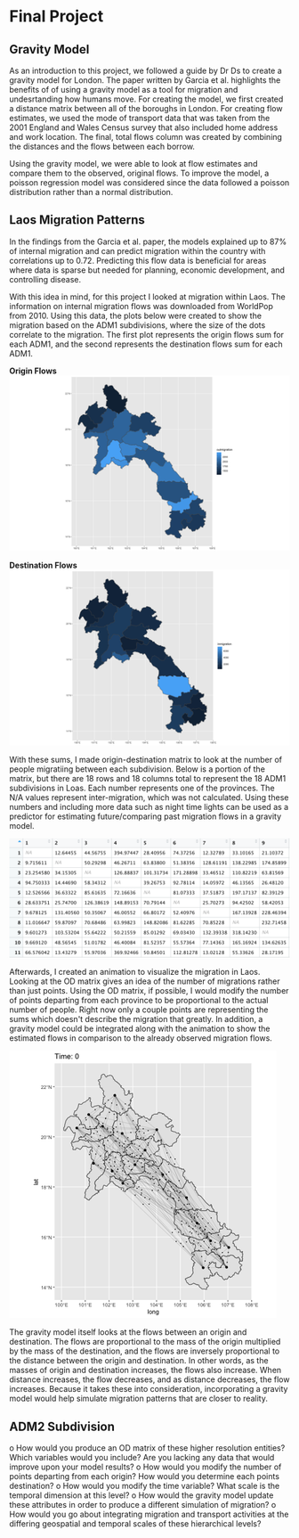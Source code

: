 # Final Project

## Gravity Model
As an introduction to this project, we followed a guide by Dr Ds to create a gravity model for London. 
The paper written by Garcia et al. highlights the benefits of of using a gravity model as a tool for migration and undesrtanding how humans move.
For creating the model, we first created a distance matrix between all of the boroughs in London.
For creating flow estimates, we used the mode of transport data that was taken from the 2001 England and Wales Census survey that also included home address and work location.
The final, total flows column was created by combining the distances and the flows between each borrow.

Using the gravity model, we were able to look at flow estimates and compare them to the observed, original flows. 
To improve the model, a poisson regression model was considered since the data followed a poisson distribution rather than a normal distribution.


## Laos Migration Patterns
In the findings from the Garcia et al. paper, the models explained up to 87% of internal migration and can predict migration within the country with correlations up to 0.72.
Predicting this flow data is beneficial for areas where data is sparse but needed for planning, economic development, and controlling disease.

With this idea in mind, for this project I looked at migration within Laos.
The information on internal migration flows was downloaded from WorldPop from 2010.
Using this data, the plots below were created to show the migration based on the ADM1 subdivisions, where the size of the dots correlate to the migration.
The first plot represents the origin flows sum for each ADM1, and the second represents the destination flows sum for each ADM1.

**Origin Flows**
![](outmigration.png)

**Destination Flows**
![](inmigration.png)

With these sums, I made origin-destination matrix to look at the number of people migratiing between each subdivision. 
Below is a portion of the matrix, but there are 18 rows and 18 columns total to represent the 18 ADM1 subdivisions in Loas.
Each number represents one of the provinces.
The N/A values represent inter-migration, which was not calculated.
Using these numbers and including more data such as night time lights can be used as a predictor for estimating future/comparing past migration flows in a gravity model.

![](odm.png)

Afterwards, I created an animation to visualize the migration in Laos.
Looking at the OD matrix gives an idea of the number of migrations rather than just points.
Using the OD matrix, if possible, I would modify the number of points departing from each province to be proportional to the actual number of people.
Right now only a couple points are representing the sums which doesn't describe the migration that greatly.
In addition, a gravity model could be integrated along with the animation to show the estimated flows in comparison to the already observed migration flows.

![](output.gif)

The gravity model itself looks at the flows between an origin and destination.
The flows are proportional to the mass of the origin multiplied by the mass of the destination, and the flows are inversely proportional to the distance between the origin and destination.
In other words, as the masses of origin and destination increases, the flows also increase.
When distance increases, the flow decreases, and as distance decreases, the flow increases.
Because it takes these into consideration, incorporating a gravity model would help simulate migration patterns that are closer to reality.

## ADM2 Subdivision

o	How would you produce an OD matrix of these higher resolution entities? Which variables would you include? Are you lacking any data that would improve upon your model results?
o	How would you modify the number of points departing from each origin? How would you determine each points destination?
o	How would you modify the time variable? What scale is the temporal dimension at this level?
o	How would the gravity model update these attributes in order to produce a different simulation of migration?
o	How would you go about integrating migration and transport activities at the differing geospatial and temporal scales of these hierarchical levels?
